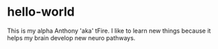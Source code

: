 # hello-world
This is my alpha 
Anthony 'aka' tFire. I like to learn new things because it helps my brain develop new neuro pathways.
